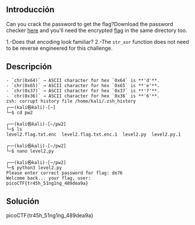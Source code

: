 ## Introducción
Can you crack the password to get the flag?Download the password checker [here](https://artifacts.picoctf.net/c/13/level2.py) and you'll need the encrypted [flag](https://artifacts.picoctf.net/c/13/level2.flag.txt.enc) in the same directory too.

1.-Does that encoding look familiar?
2.-The `str_xor` function does not need to be reverse engineered for this challenge.
## Descripción
```
- `chr(0x64)` → ASCII character for hex `0x64` is **'d'**.
- `chr(0x65)` → ASCII character for hex `0x65` is **'e'**.
- `chr(0x37)` → ASCII character for hex `0x37` is **'7'**.
- `chr(0x36)` → ASCII character for hex `0x36` is **'6'**.
zsh: corrupt history file /home/kali/.zsh_history
┌──(kali㉿kali)-[~]
└─$ cd pw2
                                                                                   
┌──(kali㉿kali)-[~/pw2]
└─$ ls
level2.flag.txt.enc  level2.flag.txt.enc.1  level2.py  level2.py.1
                                                                                   
┌──(kali㉿kali)-[~/pw2]
└─$ nano level2,py  
                                                                                   
┌──(kali㉿kali)-[~/pw2]
└─$ python3 level2.py
Please enter correct password for flag: de76
Welcome back... your flag, user:
picoCTF{tr45h_51ng1ng_489dea9a}

```
## Solución 
picoCTF{tr45h_51ng1ng_489dea9a}
